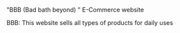 "BBB (Bad bath beyond) " E-Commerce website

BBB: This website sells all types of products for daily uses
